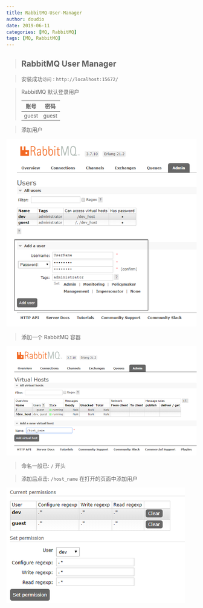 ```yaml
---
title: RabbitMQ-User-Manager
author: doudio
date: 2019-06-11
categories: [MQ, RabbitMQ]
tags: [MQ, RabbitMQ]
---
```


> ## RabbitMQ User Manager

> 安装成功`访问` : `http://localhost:15672/`

> RabbitMQ 默认登录用户
>
> | 账号  | 密码  |
> | ----- | ----- |
> | guest | guest |

> 添加用户

![RabbitMQAddUser](https://raw.githubusercontent.com/doudio/note/master/MQ/RabbitMQ/img/RabbitMQAddUser.png)

> 添加一个 RabbitMQ 容器

![AddVirtualHost](https://raw.githubusercontent.com/doudio/note/master/MQ/RabbitMQ/img/AddVirtualHost.png)

> 命名一般已: `/` 开头

> 添加后点击: `/host_name` 在打开的页面中添加用户

![CurrentPermissions](https://raw.githubusercontent.com/doudio/note/master/MQ/RabbitMQ/img/CurrentPermissions.png)

